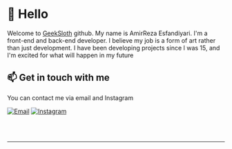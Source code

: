 
<div dir="ltr">

# 👋 Hello 
   Welcome to [GeekSloth](http://geeksloths.github.io) github. My name is AmirReza Esfandiyari. I'm a front-end and back-end developer. I believe my job is a form of art rather than just development. I have been developing projects since I was 15, and I'm excited for what will happen in my future 

   
   ## 📫 Get in touch with me
   You can contact me via email and Instagram
<br>

[![Email](https://img.shields.io/badge/Email-EA4335?&style=for-the-badge&logo=Gmail&logoColor=white)](geeksloths@gmail.com)
[![Instagram](https://img.shields.io/badge/Instagram-E4405F?&style=for-the-badge&logo=Instagram&logoColor=white)](https://www.instagram.com/geeksloths)

<br><br>

   ***

  
  </div>